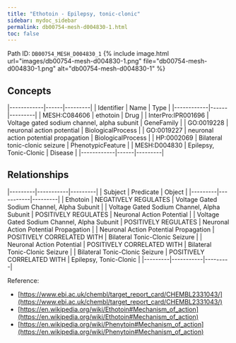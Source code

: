 ```yaml
---
title: "Ethotoin - Epilepsy, tonic-clonic"
sidebar: mydoc_sidebar
permalink: db00754-mesh-d004830-1.html
toc: false 
---
```



Path ID: `DB00754_MESH_D004830_1`
{% include image.html url="images/db00754-mesh-d004830-1.png" file="db00754-mesh-d004830-1.png" alt="db00754-mesh-d004830-1" %}

## Concepts

|------------|------|---------|
| Identifier | Name | Type    |
|------------|------|---------|
| MESH:C084606 | ethotoin | Drug |
| InterPro:IPR001696 | Voltage gated sodium channel, alpha subunit | GeneFamily |
| GO:0019228 | neuronal action potential | BiologicalProcess |
| GO:0019227 | neuronal action potential propagation | BiologicalProcess |
| HP:0002069 | Bilateral tonic-clonic seizure | PhenotypicFeature |
| MESH:D004830 | Epilepsy, Tonic-Clonic | Disease |
|------------|------|---------|

## Relationships

|---------|-----------|---------|
| Subject | Predicate | Object  |
|---------|-----------|---------|
| Ethotoin | NEGATIVELY REGULATES | Voltage Gated Sodium Channel, Alpha Subunit |
| Voltage Gated Sodium Channel, Alpha Subunit | POSITIVELY REGULATES | Neuronal Action Potential |
| Voltage Gated Sodium Channel, Alpha Subunit | POSITIVELY REGULATES | Neuronal Action Potential Propagation |
| Neuronal Action Potential Propagation | POSITIVELY CORRELATED WITH | Bilateral Tonic-Clonic Seizure |
| Neuronal Action Potential | POSITIVELY CORRELATED WITH | Bilateral Tonic-Clonic Seizure |
| Bilateral Tonic-Clonic Seizure | POSITIVELY CORRELATED WITH | Epilepsy, Tonic-Clonic |
|---------|-----------|---------|

Reference: 
  - [https://www.ebi.ac.uk/chembl/target_report_card/CHEMBL2331043/](https://www.ebi.ac.uk/chembl/target_report_card/CHEMBL2331043/)
  - [https://en.wikipedia.org/wiki/Ethotoin#Mechanism_of_action](https://en.wikipedia.org/wiki/Ethotoin#Mechanism_of_action)
  - [https://en.wikipedia.org/wiki/Phenytoin#Mechanism_of_action](https://en.wikipedia.org/wiki/Phenytoin#Mechanism_of_action)
